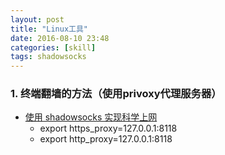 ```yaml
---
layout: post
title: "Linux工具"
date: 2016-08-10 23:48
categories: [skill]
tags: shadowsocks
---
```


### 1. 终端翻墙的方法（使用privoxy代理服务器）
* [使用 shadowsocks 实现科学上网](http://liyangliang.me/posts/2015/05/bypass-gfw-with-shadowsocks/)
	- export https_proxy=127.0.0.1:8118
	- export http_proxy=127.0.0.1:8118
